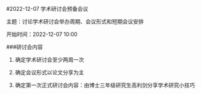 #2022-12-07 学术研讨会预备会议

主题：讨论学术研讨会举办周期、会议形式和短期会议安排

开始时间：2022-12-07 10:00

###研讨会内容

1. 确定学术研讨会至少两周一次

1. 确定会议形式以论文分享为主

1. 确定第一次正式研讨会内容：由博士三年级研究生高利剑分享学术研究小技巧



